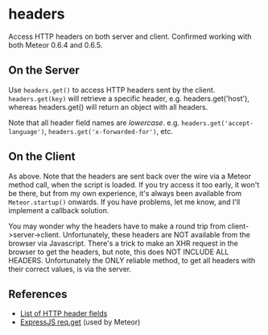 # headers

Access HTTP headers on both server and client.
Confirmed working with both Meteor 0.6.4 and 0.6.5.

## On the Server

Use `headers.get()` to access HTTP headers sent by the client.
`headers.get(key)` will retrieve a specific header, e.g.
headers.get('host'), whereas headers.get() will return an object
with all headers.

Note that all header field names are *lowercase*.  e.g. 
`headers.get('accept-language')`, `headers.get('x-forwarded-for')`,
etc.

## On the Client

As above.  Note that the headers are sent back over the wire via a Meteor
method call, when the script is loaded.  If you try access it too early,
it won't be there, but from my own experience, it's always been available
from `Meteor.startup()` onwards.  If you have problems, let me know,
and I'll implement a callback solution.

You may wonder why the headers have to make a round trip from
client->server->client.  Unfortunately, these headers are NOT available from
the browser via Javascript.  There's a trick to make an XHR request in the
browser to get the headers, but note, this does NOT INCLUDE ALL HEADERS.
Unfortunately the ONLY reliable method, to get all headers with their correct
values, is via the server.

## References

* [List of HTTP header fields](http://en.wikipedia.org/wiki/List_of_HTTP_header_fields)
* [ExpressJS req.get](http://expressjs.com/api.html#req.get) (used by Meteor)
